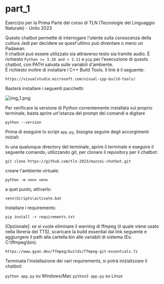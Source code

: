 # part_1
Esercizio per la Prima Parte del corso di TLN (Tecnologie del Linguaggio Naturale) - Unito 2023


Questo chatbot permette di interrogare l'utente sulla conoscenza della cultura Jedi per decidere se quest'ultimo può diventare o meno un Padawan.  
Il chatbot può essere utilizzato sia attraverso testo sia tramite audio.
È richiesto ```Python >= 3.10 and < 3.11``` e ```pip``` per l'esecuzione di questo chatbot, con PATH salvata sulle variabili d'ambiente.  
È richiesto inoltre di installare i C++ Build Tools. Il link è il seguente:  

```https://visualstudio.microsoft.com/visual-cpp-build-tools/```

Basterà installare i seguenti pacchetti:  

![img_1.png](images/img.png)

Per verificare la versione di Python correntemente installata sul proprio terminale, basta aprire un'istanza del prompt 
dei comandi e digitare  

```python --version```

Prima di eseguire lo script ```app.py```, bisogna seguire degli accorgimenti iniziali:

In una qualunque directory del terminale, aprire il terminale e eseguire il seguente comando, utilizzando git, per clonare 
il repository per il chatbot:  

```git clone https://github.com/tln-2023/mazzei-chatbot.git```

creare l'ambiente virtuale:  

```python -m venv venv```

a quel punto, attivarlo:  

```venv\Scripts\activate.bat```

Installare i requirements:  

```pip install -r requirements.txt```

[Opzionale]: se si vuole eliminare il warning di ffmpeg (il quale viene usato nella libreria del TTS), scaricare la build essential dal link seguente e aggiungere il path alla cartella bin alle variabili di sistema (Es: C:\ffmpeg\bin):  

```https://www.gyan.dev/ffmpeg/builds/ffmpeg-git-essentials.7z```

Terminata l'installazione dei vari requirements, si potrà inizializzare il chatbot:

```python app.py``` su Windows/Mac
```python3 app.py``` su Linux